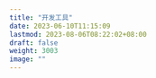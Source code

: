 ```yaml
---
title: "开发工具"
date: 2023-06-10T11:15:09
lastmod: 2023-08-06T08:22:02+08:00
draft: false
weight: 3003
image: ""
---
```

